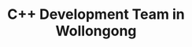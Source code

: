 ---
title: C++ Development Team in Wollongong
permalink: /landings/locations/wollongong/developer/c--
technology: C++
location: Wollongong
---